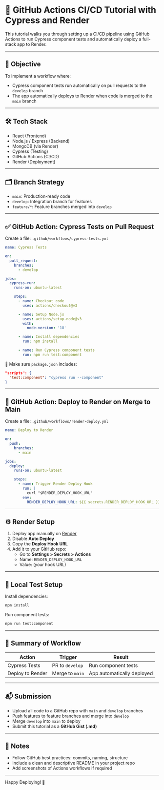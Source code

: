 # 🚀 GitHub Actions CI/CD Tutorial with Cypress and Render

This tutorial walks you through setting up a CI/CD pipeline using GitHub Actions to run Cypress component tests and automatically deploy a full-stack app to Render.

---

## 🎯 Objective

To implement a workflow where:

- Cypress component tests run automatically on pull requests to the `develop` branch
- The app automatically deploys to Render when code is merged to the `main` branch

---

## 🛠 Tech Stack

- React (Frontend)
- Node.js / Express (Backend)
- MongoDB (via Render)
- Cypress (Testing)
- GitHub Actions (CI/CD)
- Render (Deployment)

---

## 🗂️ Branch Strategy

- `main`: Production-ready code
- `develop`: Integration branch for features
- `feature/*`: Feature branches merged into `develop`

---

## ✅ GitHub Action: Cypress Tests on Pull Request

Create a file: `.github/workflows/cypress-tests.yml`

```yaml
name: Cypress Tests

on:
  pull_request:
    branches:
      - develop

jobs:
  cypress-run:
    runs-on: ubuntu-latest

    steps:
      - name: Checkout code
        uses: actions/checkout@v3

      - name: Setup Node.js
        uses: actions/setup-node@v3
        with:
          node-version: '18'

      - name: Install dependencies
        run: npm install

      - name: Run Cypress component tests
        run: npm run test:component
```

📌 Make sure `package.json` includes:

```json
"scripts": {
  "test:component": "cypress run --component"
}
```

---

## 🚀 GitHub Action: Deploy to Render on Merge to Main

Create a file: `.github/workflows/render-deploy.yml`

```yaml
name: Deploy to Render

on:
  push:
    branches:
      - main

jobs:
  deploy:
    runs-on: ubuntu-latest

    steps:
      - name: Trigger Render Deploy Hook
        run: |
          curl "$RENDER_DEPLOY_HOOK_URL"
        env:
          RENDER_DEPLOY_HOOK_URL: ${{ secrets.RENDER_DEPLOY_HOOK_URL }}
```

---

## ⚙️ Render Setup

1. Deploy app manually on [Render](https://render.com/)
2. Disable **Auto Deploy**
3. Copy the **Deploy Hook URL**
4. Add it to your GitHub repo:
   - Go to **Settings > Secrets > Actions**
   - Name: `RENDER_DEPLOY_HOOK_URL`
   - Value: (your hook URL)

---

## 🧪 Local Test Setup

Install dependencies:

```bash
npm install
```

Run component tests:

```bash
npm run test:component
```

---

## 🧾 Summary of Workflow

| Action                  | Trigger                      | Result                         |
|------------------------|------------------------------|--------------------------------|
| Cypress Tests          | PR to `develop`              | Run component tests            |
| Deploy to Render       | Merge to `main`              | App automatically deployed     |

---

## 📬 Submission

- Upload all code to a GitHub repo with `main` and `develop` branches
- Push features to feature branches and merge into `develop`
- Merge `develop` into `main` to deploy
- Submit this tutorial as a **GitHub Gist (.md)**

---

## 📝 Notes

- Follow GitHub best practices: commits, naming, structure
- Include a clean and descriptive README in your project repo
- Add screenshots of Actions workflows if required

---

Happy Deploying! 🚀
